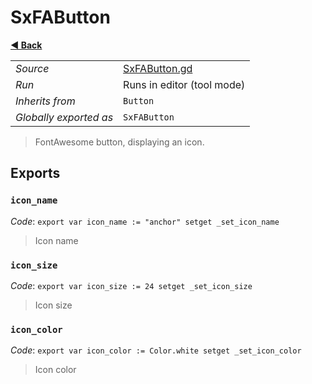 # SxFAButton

**[◀️ Back](../readme.md)**

|    |     |
|----|-----|
|*Source*|[SxFAButton.gd](../../../modules/SxFontAwesome/SxFAButton.gd)|
|*Run*|Runs in editor (tool mode)|
|*Inherits from*|`Button`|
|*Globally exported as*|`SxFAButton`|

> FontAwesome button, displaying an icon.  
## Exports

### `icon_name`

*Code*: `export var icon_name := "anchor" setget _set_icon_name`

> Icon name  
### `icon_size`

*Code*: `export var icon_size := 24 setget _set_icon_size`

> Icon size  
### `icon_color`

*Code*: `export var icon_color := Color.white setget _set_icon_color`

> Icon color  
